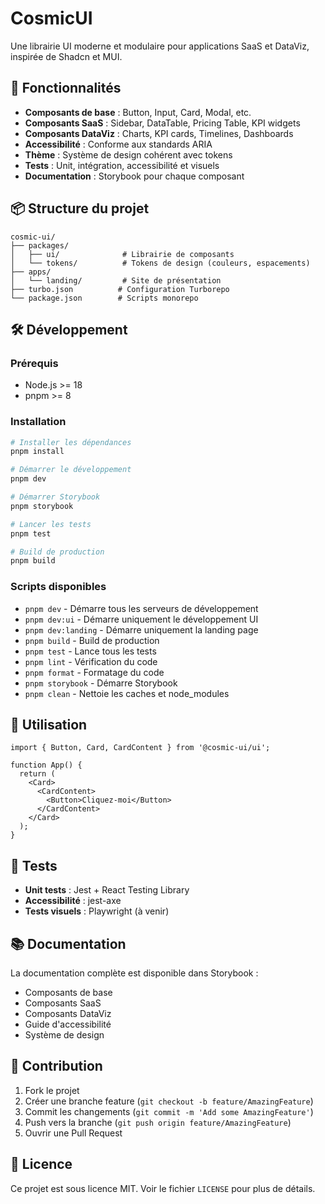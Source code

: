 # CosmicUI

Une librairie UI moderne et modulaire pour applications SaaS et DataViz, inspirée de Shadcn et MUI.

## 🚀 Fonctionnalités

- **Composants de base** : Button, Input, Card, Modal, etc.
- **Composants SaaS** : Sidebar, DataTable, Pricing Table, KPI widgets
- **Composants DataViz** : Charts, KPI cards, Timelines, Dashboards
- **Accessibilité** : Conforme aux standards ARIA
- **Thème** : Système de design cohérent avec tokens
- **Tests** : Unit, intégration, accessibilité et visuels
- **Documentation** : Storybook pour chaque composant

## 📦 Structure du projet

```
cosmic-ui/
├── packages/
│   ├── ui/              # Librairie de composants
│   └── tokens/          # Tokens de design (couleurs, espacements)
├── apps/
│   └── landing/         # Site de présentation
├── turbo.json          # Configuration Turborepo
└── package.json        # Scripts monorepo
```

## 🛠️ Développement

### Prérequis

- Node.js >= 18
- pnpm >= 8

### Installation

```bash
# Installer les dépendances
pnpm install

# Démarrer le développement
pnpm dev

# Démarrer Storybook
pnpm storybook

# Lancer les tests
pnpm test

# Build de production
pnpm build
```

### Scripts disponibles

- `pnpm dev` - Démarre tous les serveurs de développement
- `pnpm dev:ui` - Démarre uniquement le développement UI
- `pnpm dev:landing` - Démarre uniquement la landing page
- `pnpm build` - Build de production
- `pnpm test` - Lance tous les tests
- `pnpm lint` - Vérification du code
- `pnpm format` - Formatage du code
- `pnpm storybook` - Démarre Storybook
- `pnpm clean` - Nettoie les caches et node_modules

## 🎨 Utilisation

```tsx
import { Button, Card, CardContent } from '@cosmic-ui/ui';

function App() {
  return (
    <Card>
      <CardContent>
        <Button>Cliquez-moi</Button>
      </CardContent>
    </Card>
  );
}
```

## 🧪 Tests

- **Unit tests** : Jest + React Testing Library
- **Accessibilité** : jest-axe
- **Tests visuels** : Playwright (à venir)

## 📚 Documentation

La documentation complète est disponible dans Storybook :

- Composants de base
- Composants SaaS
- Composants DataViz
- Guide d'accessibilité
- Système de design

## 🤝 Contribution

1. Fork le projet
2. Créer une branche feature (`git checkout -b feature/AmazingFeature`)
3. Commit les changements (`git commit -m 'Add some AmazingFeature'`)
4. Push vers la branche (`git push origin feature/AmazingFeature`)
5. Ouvrir une Pull Request

## 📄 Licence

Ce projet est sous licence MIT. Voir le fichier `LICENSE` pour plus de détails.
